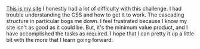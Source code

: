 [This is my site](http://almightyboz.github.io)
I honestly had a lot of difficulty with this challenge. I had trouble understanding the CSS and how to get it to work. The cascading structure in particular bogs me down. I feel frustrated because I know my site isn't as good as it could be. But, it's the minimum value product, and I have accomplished the tasks as required. I hope that I can pretty it up a little bit with the more that I learn going forward.